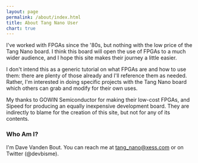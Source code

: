 ```yaml
---
layout: page
permalink: /about/index.html
title: About Tang Nano User
chart: true
---
```


I've worked with FPGAs since the '80s, but nothing with the low price of the Tang Nano board.
I think this board will open the use of FPGAs to a much wider audience, and I hope this
site makes their journey a little easier.

I don't intend this as a generic tutorial on what FPGAs are and how to use them: there are
plenty of those already and I'll reference them as needed.
Rather, I'm interested in doing specific projects with the Tang Nano board which others can
grab and modify for their own uses.

My thanks to GOWIN Semiconductor for making their low-cost FPGAs, and Sipeed for
producing an equally inexpensive development board.
They are indirectly to blame for the creation of this site, but not for any of its contents.


### Who Am I?

I'm Dave Vanden Bout. You can reach me at [tang_nano@xess.com](mailto:tang_nano@xess.com)
or on Twitter (@devbisme).

